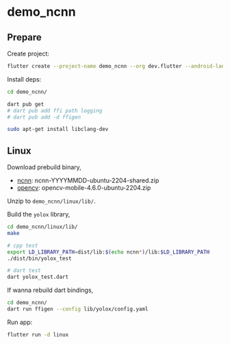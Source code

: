 # demo_ncnn

## Prepare

Create project:

```bash
flutter create --project-name demo_ncnn --org dev.flutter --android-language java --ios-language objc --platforms=android,ios,linux demo_ncnn
```

Install deps:

```bash
cd demo_ncnn/

dart pub get
# dart pub add ffi path logging
# dart pub add -d ffigen

sudo apt-get install libclang-dev
```

## Linux

Download prebuild binary,

- [ncnn](https://github.com/Tencent/ncnn/releases): ncnn-YYYYMMDD-ubuntu-2204-shared.zip
- [opencv](https://github.com/nihui/opencv-mobile): opencv-mobile-4.6.0-ubuntu-2204.zip

Unzip to `demo_ncnn/linux/lib/`.

Build the `yolox` library,

```bash
cd demo_ncnn/linux/lib/
make

# cpp test
export LD_LIBRARY_PATH=dist/lib:$(echo ncnn*)/lib:$LD_LIBRARY_PATH
./dist/bin/yolox_test

# dart test
dart yolox_test.dart
```

If wanna rebuild dart bindings,

```bash
cd demo_ncnn/
dart run ffigen --config lib/yolox/config.yaml
```

Run app:

```bash
flutter run -d linux
```

<!--
flutter devices
flutter emulators

flutter build linux --release
-->
